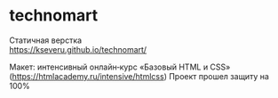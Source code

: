# technomart
Статичная верстка<br>
https://kseveru.github.io/technomart/

Макет: интенсивный онлайн‑курс «Базовый HTML и CSS» (https://htmlacademy.ru/intensive/htmlcss)
Проект прошел защиту на 100%
